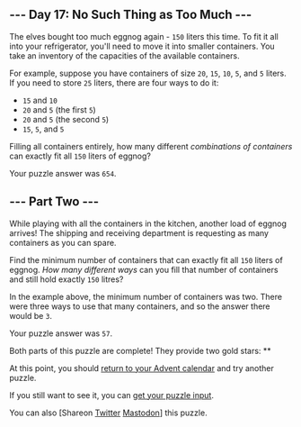 
--- Day 17: No Such Thing as Too Much ---
-----------------------------------------

The elves bought too much eggnog again - `150` liters this time. To fit it all into your refrigerator, you'll need to move it into smaller containers. You take an inventory of the capacities of the available containers.


For example, suppose you have containers of size `20`, `15`, `10`, `5`, and `5` liters. If you need to store `25` liters, there are four ways to do it:


* `15` and `10`
* `20` and `5` (the first `5`)
* `20` and `5` (the second `5`)
* `15`, `5`, and `5`


Filling all containers entirely, how many different *combinations of containers* can exactly fit all `150` liters of eggnog?



Your puzzle answer was `654`.

--- Part Two ---
----------------

While playing with all the containers in the kitchen, another load of eggnog arrives! The shipping and receiving department is requesting as many containers as you can spare.


Find the minimum number of containers that can exactly fit all `150` liters of eggnog. *How many different ways* can you fill that number of containers and still hold exactly `150` litres?


In the example above, the minimum number of containers was two. There were three ways to use that many containers, and so the answer there would be `3`.




Your puzzle answer was `57`.

Both parts of this puzzle are complete! They provide two gold stars: \*\*


At this point, you should [return to your Advent calendar](/2015) and try another puzzle.


If you still want to see it, you can [get your puzzle input](17/input).


You can also [Shareon
 [Twitter](https://twitter.com/intent/tweet?text=I%27ve+completed+%22No+Such+Thing+as+Too+Much%22+%2D+Day+17+%2D+Advent+of+Code+2015&url=https%3A%2F%2Fadventofcode%2Ecom%2F2015%2Fday%2F17&related=ericwastl&hashtags=AdventOfCode)
[Mastodon](javascript:void(0);)] this puzzle.


